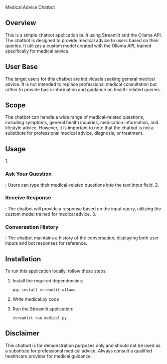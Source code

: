 <hi>Medical Advice Chatbot</h1>

<h2>Overview</h2>
This is a simple chatbot application built using Streamlit and the Ollama API. The chatbot is designed to provide medical advice to users based on their queries. It utilizes a custom model created with the Ollama API, trained specifically for medical advice.

<h2>User Base</h2>
The target users for this chatbot are individuals seeking general medical advice. It is not intended to replace professional medical consultation but rather to provide basic information and guidance on health-related queries.

<h2>Scope</h2>
The chatbot can handle a wide range of medical-related questions, including symptoms, general health inquiries, medication information, and lifestyle advice. However, it is important to note that the chatbot is not a substitute for professional medical advice, diagnosis, or treatment.


<h2>Usage</h2>
1. <h3>Ask Your Question</h3>: Users can type their medical-related questions into the text input field.
2. <h3>Receive Response</h3>: The chatbot will provide a response based on the input query, utilizing the custom model trained for medical advice.
3. <h3>Conversation History</h3>: The chatbot maintains a history of the conversation, displaying both user inputs and bot responses for reference.

<h2>Installation</h2>

To run this application locally, follow these steps:

1. Install the required dependencies:

   ```
   pip install streamlit ollama

   ```
2. Write medical.py code
3. Run the Streamlit application:
   
   ```
   streamlit run medical.py

   ```
<h2>Disclaimer</h2>


This chatbot is for demonstration purposes only and should not be used as a substitute for professional medical advice. Always consult a qualified healthcare provider for medical guidance.
